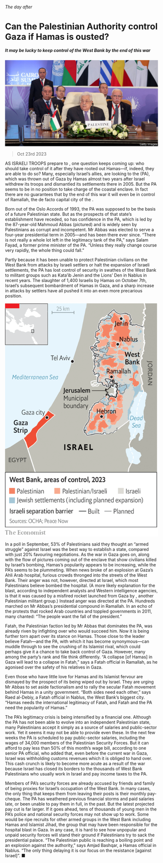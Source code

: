 ###### The day after

# Can the Palestinian Authority control Gaza if Hamas is ousted? 

##### It may be lucky to keep control of the West Bank by the end of this war 

![image](images/20231028_MAP504.jpg) 

> Oct 23rd 2023 

AS ISRAELI TROOPS prepare to , one question keeps coming up: who should take control of it after they have rooted out Hamas—if, indeed, they are able to do so? Many, especially Israel’s allies, are looking to the  (PA), which was thrown out of Gaza by Hamas almost two years after Israel withdrew its troops and dismantled its settlements there in 2005. But the PA seems to be in no position to take charge of the coastal enclave. In fact there are no guarantees that by the end of this war it will even be in control of Ramallah, the de facto capital city of the .


Born out of the Oslo Accords of 1993, the PA was supposed to be the basis of a future Palestinian state. But as the prospects of that state’s establishment have receded, so has confidence in the PA, which is led by the 87-year-old Mahmoud Abbas (pictured) and is widely seen by Palestinians as corrupt and incompetent. Mr Abbas was elected to serve a four-year presidential term in 2005—and has been there ever since. “There is not really a whole lot left in the legitimacy tank of the PA,” says Salam Fayad, a former prime minister of the PA. “Unless they really change course very rapidly, the whole thing could fall.” 

Partly because it has been unable to protect Palestinian civilians on the West Bank from attacks by Israeli settlers or halt the expansion of Israeli settlements, the PA has lost control of security in swathes of the West Bank to militant groups such as Kata’ib Jenin and the Lions’ Den in Nablus in recent years. The slaughter of 1,400 Israelis by Hamas on October 7th, Israel’s subsequent bombardment of Hamas in Gaza, and a sharp increase in attacks by settlers have all pushed it into an even more precarious position. 

![image](images/20231028_EPM937.png) 


In a poll in September, 53% of Palestinians said they thought an “armed struggle” against Israel was the best way to establish a state, compared with just 20% favouring negotiations. As the war in Gaza goes on, along with the flow of pictures coming out of the enclave that show civilians killed by Israel’s bombing, Hamas’s popularity appears to be increasing, while the PA’s seems to be plummeting. When news broke of an explosion at Gaza’s Ahli Arab hospital, furious crowds thronged into the streets of the West Bank. Their anger was not, however, directed at Israel, which most Palestinians believe bombed the hospital. (A more likely explanation for the blast, according to independent analysts and Western intelligence agencies, is that it was caused by a misfired rocket launched from Gaza by , another Palestinian militant group.) Instead anger was directed at the PA. Hundreds marched on Mr Abbas’s presidential compound in Ramallah. In an echo of the protests that rocked Arab countries and toppled governments in 2011, many chanted: “The people want the fall of the president.” 

Fatah, the Palestinian faction led by Mr Abbas that dominates the PA, was already riven by infighting over who would succeed him. Now it is being further torn apart over its stance on Hamas. Those close to the leader believe Fatah—and the PA, with which it has become synonymous—can muddle through to see the crushing of its Islamist rival, which could perhaps give it a chance to take back control of Gaza. However, many among the party’s rank and file think differently. “A collapse [of Hamas] in Gaza will lead to a collapse in Fatah,” says a Fatah official in Ramallah, as he agonised over the safety of his relatives in Gaza.

Even those who have little love for Hamas and its Islamist fervour are dismayed by the prospect of its being wiped out by Israel. They are urging Mr Abbas to set aside factionalism and to rally the secular Fatah movement behind Hamas in a unity government. “Both sides need each other,” says Raed al-Debiy, a Fatah official in Nablus, the West Bank’s biggest city. “Hamas needs the international legitimacy of Fatah, and Fatah and the PA need the popularity of Hamas.” 

The PA’s legitimacy crisis is being intensified by a financial one. Although the PA has not been able to evolve into an independent Palestinian state, many Palestinians accept it simply as a source of salaries and public-sector work. Yet it seems it may not be able to provide even these. In the next few weeks the PA is scheduled to pay public-sector salaries, including the wages of 34,000 members of the Palestinian Security Forces. But it can afford to pay less than 50% of this month’s wage bill, according to one senior PA official, who added that, even before the current war in Gaza, Israel was withholding customs revenues which it is obliged to hand over. This cash crunch is likely to become more acute as a result of the war because Israel has closed its borders to the thousands of West Bank Palestinians who usually work in Israel and pay income taxes to the PA. 

Members of PA’s security forces are already accused by friends and family of being proxies for Israel’s occupation of the West Bank. In many cases, the only thing that keeps them from leaving their posts is their monthly pay-cheque. The PA has weathered previous financial storms and paid salaries late, or been unable to pay them in full, in the past. But the latest projected pay cut is far larger. If it goes ahead, tens of thousands of young men in the PA’s police and national security forces may not show up to work. Some would be ripe recruits for other armed groups in the West Bank including Hamas and Islamist Jihad, the group that may have been responsible for the hospital blast in Gaza. In any case, it is hard to see how unpopular and unpaid security forces will stand their ground if Palestinians try to sack the presidential palace. “The Palestinian public is reaching a boiling point and an explosion against the authority,” says Amjad Bashqar, a Hamas official in Nablus. “The only thing delaying it is our focus on the resistance [against Israel]”. ■

